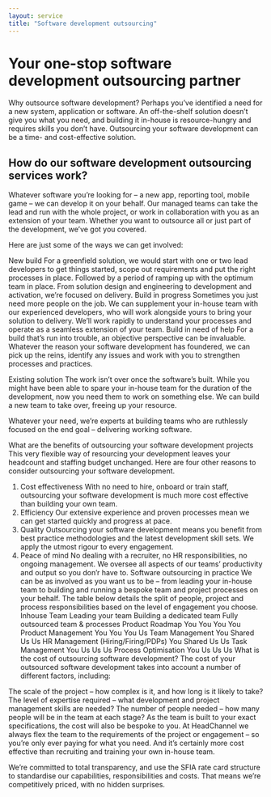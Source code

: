 ```yaml
---
layout: service
title: "Software development outsourcing"
---
```

# Your one-stop software development outsourcing partner
Why outsource software development? Perhaps you’ve identified a need for a new system, application or software. An off-the-shelf solution doesn’t give you what you need, and building it in-house is resource-hungry and requires skills you don’t have. Outsourcing your software development can be a time- and cost-effective solution.

## How do our software development outsourcing services work?
Whatever software you’re looking for – a new app, reporting tool, mobile game – we can develop it on your behalf. Our managed teams can take the lead and run with the whole project, or work in collaboration with you as an extension of your team. Whether you want to outsource all or just part of the development, we’ve got you covered.

Here are just some of the ways we can get involved:

New build
For a greenfield solution, we would start with one or two lead developers to get things started, scope out requirements and put the right processes in place. Followed by a period of ramping up with the optimum team in place. From solution design and engineering to development and activation, we’re focused on delivery.
Build in progress
Sometimes you just need more people on the job. We can supplement your in-house team with our experienced developers, who will work alongside yours to bring your solution to delivery. We’ll work rapidly to understand your processes and operate as a seamless extension of your team.
Build in need of help
For a build that’s run into trouble, an objective perspective can be invaluable. Whatever the reason your software development has foundered, we can pick up the reins, identify any issues and work with you to strengthen processes and practices.

Existing solution
The work isn’t over once the software’s built. While you might have been able to spare your in-house team for the duration of the development, now you need them to work on something else. We can build a new team to take over, freeing up your resource.

Whatever your need, we’re experts at building teams who are ruthlessly focused on the end goal – delivering working software.

What are the benefits of outsourcing your software development projects
This very flexible way of resourcing your development leaves your headcount and staffing budget unchanged. Here are four other reasons to consider outsourcing your software development.
1. Cost effectiveness
With no need to hire, onboard or train staff, outsourcing your software development is much more cost effective than building your own team.
2. Efficiency
Our extensive experience and proven processes mean we can get started quickly and progress at pace.
3. Quality
Outsourcing your software development means you benefit from best practice methodologies and the latest development skill sets. We apply the utmost rigour to every engagement.
4. Peace of mind
No dealing with a recruiter, no HR responsibilities, no ongoing management. We oversee all aspects of our teams’ productivity and output so you don’r have to.
Software outsourcing in practice
We can be as involved as you want us to be – from leading your in-house team to building and running a bespoke team and project processes on your behalf. The table below details the split of people, project and process responsibilities based on the level of engagement you choose.
Inhouse Team	Leading your team	Building a dedicated team	Fully outsourced team & processes
Product Roadmap	You	You	You	You
Product Management	You	You	You	Us
Team Management	You	Shared	Us	Us
HR Management
(Hiring/Firing/PDPs)
You	Shared	Us	Us
Task Management	You	Us	Us	Us
Process Optimisation	You	Us	Us	Us
What is the cost of outsourcing software development?
The cost of your outsourced software development takes into account a number of different factors, including:

The scale of the project – how complex is it, and how long is it likely to take?
The level of expertise required – what development and project management skills are needed?
The number of people needed – how many people will be in the team at each stage?
As the team is built to your exact specifications, the cost will also be bespoke to you. At HeadChannel we always flex the team to the requirements of the project or engagement – so you’re only ever paying for what you need. And it’s certainly more cost effective than recruiting and training your own in-house team.

We’re committed to total transparency, and use the SFIA rate card structure to standardise our capabilities, responsibilities and costs. That means we’re competitively priced, with no hidden surprises.